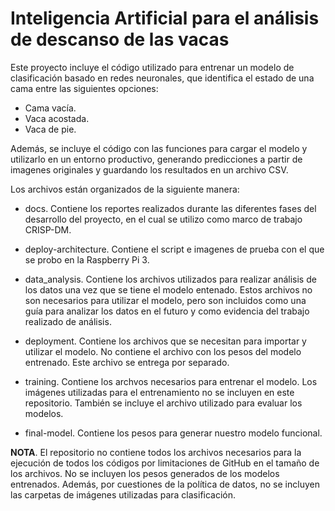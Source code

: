 ﻿# Inteligencia Artificial para el análisis de descanso de las vacas

Este proyecto incluye el código utilizado para entrenar un modelo de clasificación basado en redes neuronales, que identifica el estado de una cama entre las siguientes opciones:

- Cama vacía.
- Vaca acostada.
- Vaca de pie.

Además, se incluye el código con las funciones para cargar el modelo y utilizarlo en un entorno productivo, generando predicciones a partir de imagenes originales y guardando los resultados en un archivo CSV.

Los archivos están organizados de la siguiente manera:

- docs. Contiene los reportes realizados durante las diferentes fases del desarrollo del proyecto, en el cual se utilizo como marco de trabajo CRISP-DM.

- deploy-architecture. Contiene el script e imagenes de prueba con el que se probo en la Raspberry Pi 3.

- data_analysis. Contiene los archivos utilizados para realizar análisis de los datos una vez que se tiene el modelo entenado. Estos archivos no son necesarios para utilizar el modelo, pero son incluidos como una guía para analizar los datos en el futuro y como evidencia del trabajo realizado de análisis.

- deployment. Contiene los archivos que se necesitan para importar y utilizar el modelo. No contiene el archivo con los pesos del modelo entrenado. Este archivo se entrega por separado.

- training. Contiene los archvos necesarios para entrenar el modelo. Los imágenes utilizadas para el entrenamiento no se incluyen en este repositorio. También se incluye el archivo utilizado para evaluar los modelos.

- final-model. Contiene los pesos para generar nuestro modelo funcional.

**NOTA**. El repositorio no contiene todos los archivos necesarios para la ejecución de todos los códigos por limitaciones de GitHub en el tamaño de los archivos. No se incluyen los pesos generados de los modelos entrenados. Además, por cuestiones de la política de datos, no se incluyen las carpetas de imágenes utilizadas para clasificación.
